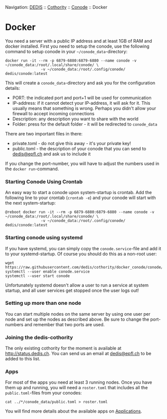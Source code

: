 Navigation: [DEDIS](https://github.com/dedis/doc/tree/master/README.md) ::
[Cothority](../README.md) ::
[Conode](README.md) ::
Docker

# Docker

You need a server with a public IP address and at least 1GB of RAM and docker
installed. First you need to setup the conode, use the following command to
setup conode in your `~/conode_data`-directory:

```
docker run -it --rm -p 6879-6880:6879-6880 --name conode -v ~/conode_data:/root/.local/share/conode/ \
          	    -v ~/conode_data:/root/.config/conode/ dedis/conode:latest
```

This will create a `conode_data`-directory and ask you for the configuration details:
- PORT: the indicated port and port+1 will be used for communication
- IP-address: if it cannot detect your IP-address, it will ask for it. This
usually means that something is wrong. Perhaps you didn't allow your firewall
to accept incoming connections
- Description: any description you want to share with the world
- Folder: press <enter> for the default folder - it will be redirected to `conode_data`

There are two important files in there:
- private.toml - do not give this away - it's your private key!
- public.toml - the description of your conode that you can send to dedis@epfl.ch
and ask us to include it

If you change the port-number, you will have to adjust the numbers
used in the `docker run`-command.

### Starting Conode Using Crontab

An easy way to start a conode upon system-startup is crontab. Add the following
line to your crontab (`crontab -e`) and your conode will start with the next
system-startup:

```
@reboot docker run -it --rm -p 6879-6880:6879-6880 --name conode -v ~/conode_data:/root/.local/share/conode/ \
          	    -v ~/conode_data:/root/.config/conode/ dedis/conode:latest
```

### Starting conode using systemd

If you have systemd, you can simply copy the `conode.service`-file and add it to
your systemd-startup. Of course you should do this as a non-root user:

```
wget https://raw.githubusercontent.com/dedis/cothority/docker_conode/conode/conode.service
systemctl --user enable conode.service
systemctl --user start conode
```

Unfortunately systemd doesn't allow a user to run a service at system startup,
and all user services get stopped once the user logs out!

### Setting up more than one node

You can start multiple nodes on the same server by using one user per node and
set up the nodes as described above. Be sure to change the port-numbers and
remember that two ports are used.

### Joining the dedis-cothority

The only existing cothority for the moment is available at
http://status.dedis.ch. You can send us an email at dedis@epfl.ch to be added to
this list.

### Apps

For most of the apps you need at least 3 running nodes. Once you have them up
and running, you will need a `roster.toml` that includes all the
`public.toml`-files from your conodes:

```
cat ../*/conode_data/public.toml > roster.toml
```

You will find more details about the available apps on
[Applications](../doc/Applications.md).
